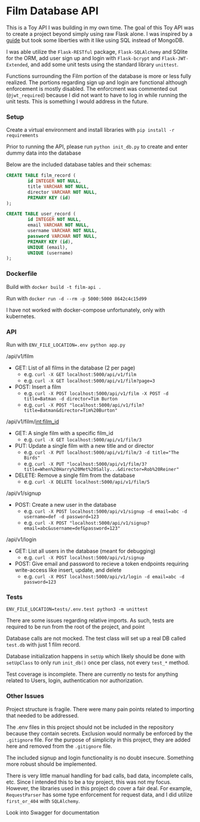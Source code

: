 # Film Database API
This is a Toy API I was building in my own time. The goal of this Toy API was to create a project beyond simply using raw Flask alone. I was inspired by a [guide](https://dev.to/paurakhsharma/series/3672) but took some liberties with it like using SQL instead of MongoDB.

I was able utilize the `Flask-RESTful` package, `Flask-SQLAlchemy` and SQlite for the ORM, add user sign up and login with `Flask-bcrypt` and `Flask-JWT-Extended`, and add some unit tests using the standard library `unittest`.

Functions surrounding the Film portion of the database is more or less fully realized. The portions regarding sign up and login are functional although enforcement is mostly disabled. The enforcment was commented out (`@jwt_required`) because I did not want to have to log in while running the unit tests. This is something I would address in the future.

### Setup
Create a virtual environment and install libraries with `pip install -r requirements`

Prior to running the API, please run `python init_db.py` to create and enter dummy data into the database

Below are the included database tables and their schemas:
```sql
CREATE TABLE film_record (
        id INTEGER NOT NULL,
        title VARCHAR NOT NULL,
        director VARCHAR NOT NULL,
        PRIMARY KEY (id)
);

CREATE TABLE user_record (
        id INTEGER NOT NULL,
        email VARCHAR NOT NULL,
        username VARCHAR NOT NULL,
        password VARCHAR NOT NULL,
        PRIMARY KEY (id),
        UNIQUE (email),
        UNIQUE (username)
);
```

### Dockerfile
Build with `docker build -t film-api .`

Run with `docker run -d --rm -p 5000:5000 8642c4c15d99`

I have not worked with docker-compose unfortunately, only with kubernetes.

### API
Run with `ENV_FILE_LOCATION=.env python app.py`

/api/v1/film
- GET: List of all films in the database (2 per page)
    - e.g. `curl -X GET localhost:5000/api/v1/film`
    - e.g. `curl -X GET localhost:5000/api/v1/film?page=3`
- POST: Insert a film
    - e.g. `curl -X POST localhost:5000/api/v1/film -X POST -d title=Batman -d director=Tim Burton`
    - e.g. `curl -X POST "localhost:5000/api/v1/film?title=Batman&director=Tim%20Burton"`

/api/v1/film/<int:film_id>
- GET: A single film with a specific film_id
    - e.g. `curl -X GET localhost:5000/api/v1/film/3`
- PUT: Update a single film with a new title and or director
    - e.g. `curl -X PUT localhost:5000/api/v1/film/3 -d title="The Birds"`
    - e.g. `curl -X PUT "localhost:5000/api/v1/film/3?title=When%20Harry%20Met%20Sally...&director=Rob%20Reiner"`
- DELETE: Remove a single film from the database
    - e.g. `curl -X DELETE localhost:5000/api/v1/film/5`

/api/v1/signup
- POST: Create a new user in the database
    - e.g. `curl -X POST localhost:5000/api/v1/signup -d email=abc -d username=def -d password=123`
    - e.g. `curl -X POST "localhost:5000/api/v1/signup?email=abc&username=def&password=123"`

/api/v1/login
- GET: List all users in the database (meant for debugging)
    - e.g. `curl -X POST localhost:5000/api/v1/signup`
- POST: Give email and password to recieve a token endpoints requiring write-access like insert, update, and delete
    - e.g. `curl -X POST localhost:5000/api/v1/login -d email=abc -d password=123`

### Tests
```
ENV_FILE_LOCATION=tests/.env.test python3 -m unittest
```

There are some issues regarding relative imports. As such, tests are required to be run from the root of the project, and point 

Database calls are not mocked. The test class will set up a real DB called `test.db` with just 1 film record.

Database initialization happens in `setUp` which likely should be done with `setUpClass` to only run `init_db()` once per class, not every `test_*` method.

Test coverage is incomplete. There are currently no tests for anything related to Users, login, authentication nor authorization.

### Other Issues
Project structure is fragile. There were many pain points related to importing that needed to be addressed.

The .env files in this project should not be included in the repository because they contain secrets. Exclusion would normally be enforced by the `.gitignore` file. For the purpose of simplicity in this project, they are added here and removed from the `.gitignore` file.

The included  signup and login functionality is no doubt insecure. Something more robust should be implemented.

There is very little manual handling for bad calls, bad data, incomplete calls, etc. Since I intended this to be a toy project, this was not my focus. However, the libraries used in this project do cover a fair deal. For example, `RequestParser` has some type enforcement for request data, and I did utilize `first_or_404` with `SQLAlchemy`.

Look into Swagger for documentation